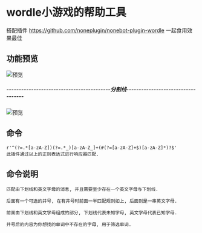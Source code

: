# wordle小游戏的帮助工具
搭配插件 https://github.com/noneplugin/nonebot-plugin-wordle 一起食用效果最佳

## 功能预览
![预览](./preview02.jpg)
##### ------------------------------------------分割线-----------------------------------
![预览](./preview01.jpg)

## 命令
    r'^(?=.*[a-zA-Z])(?=.*_)[a-zA-Z_]+(#(?=[a-zA-Z]+$)[a-zA-Z]*)?$'
    此插件通过以上的正则表达式进行响应器匹配.

## 命令说明

    匹配由下划线和英文字母的消息, 并且需要至少存在一个英文字母与下划线. 

    后面有一个可选的井号, 在有井号时前面一半匹配规则如上, 后面则是一串英文字母.

    前面由下划线和英文字母组成的部分, 下划线代表未知字母, 英文字母代表已知字母.

    井号后的内容为你想找的单词中不存在的字母, 用于筛选单词.
